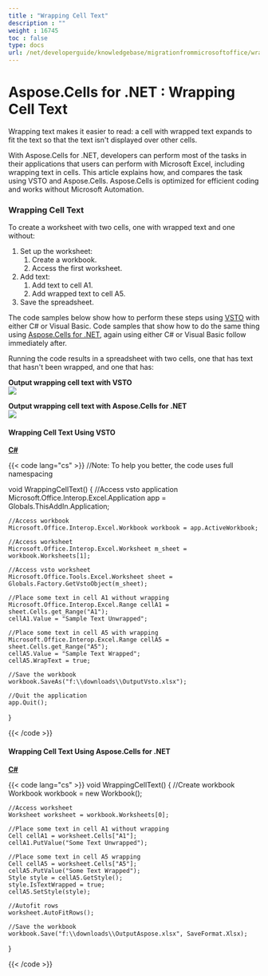 ```yaml
---
title : "Wrapping Cell Text" 
description : "" 
weight : 16745 
toc : false
type: docs
url: /net/developerguide/knowledgebase/migrationfrommicrosoftoffice/wrapping+cell+text/
---
```


# Aspose.Cells for .NET : Wrapping Cell Text


Wrapping text makes it easier to read: a cell with wrapped text expands to fit the text so that the text isn't displayed over other cells.

With Aspose.Cells for .NET, developers can perform most of the tasks in their applications that users can perform with Microsoft Excel, including wrapping text in cells. This article explains how, and compares the task using VSTO and Aspose.Cells. Aspose.Cells is optimized for efficient coding and works without Microsoft Automation.

### Wrapping Cell Text

To create a worksheet with two cells, one with wrapped text and one without:

1.  Set up the worksheet:
    1.  Create a workbook.
    2.  Access the first worksheet.
2.  Add text:
    1.  Add text to cell A1.
    2.  Add wrapped text to cell A5.
3.  Save the spreadsheet.

The code samples below show how to perform these steps using [VSTO](https://docs2.aspose.com/cells/net/developerguide/knowledgebase/migrationfrommicrosoftoffice/wrapping+cell+text) with either C# or Visual Basic. Code samples that show how to do the same thing using [Aspose.Cells for .NET](https://docs2.aspose.com/cells/net/developerguide/knowledgebase/migrationfrommicrosoftoffice/wrapping+cell+text), again using either C# or Visual Basic follow immediately after.

Running the code results in a spreadsheet with two cells, one that has text that hasn't been wrapped, and one that has:

**Output wrapping cell text with VSTO**  
![](https://docs2.aspose.com/cells/net/attachments/5017441/5112088.png)

**Output wrapping cell text with Aspose.Cells for .NET**  
![](https://docs2.aspose.com/cells/net/attachments/5017441/5112091.png)

#### Wrapping Cell Text Using VSTO

**[C#](/pages/createpage.action?spaceKey=cellsnet&title=C&linkCreation=true&fromPageId=5017441)**

{{< code lang="cs" >}}
//Note: To help you better, the code uses full namespacing

void WrappingCellText()
{
    //Access vsto application
    Microsoft.Office.Interop.Excel.Application app = Globals.ThisAddIn.Application;

    //Access workbook 
    Microsoft.Office.Interop.Excel.Workbook workbook = app.ActiveWorkbook;

    //Access worksheet 
    Microsoft.Office.Interop.Excel.Worksheet m_sheet = workbook.Worksheets[1];

    //Access vsto worksheet
    Microsoft.Office.Tools.Excel.Worksheet sheet = Globals.Factory.GetVstoObject(m_sheet);

    //Place some text in cell A1 without wrapping
    Microsoft.Office.Interop.Excel.Range cellA1 = sheet.Cells.get_Range("A1");
    cellA1.Value = "Sample Text Unwrapped";

    //Place some text in cell A5 with wrapping
    Microsoft.Office.Interop.Excel.Range cellA5 = sheet.Cells.get_Range("A5");
    cellA5.Value = "Sample Text Wrapped";
    cellA5.WrapText = true;

    //Save the workbook
    workbook.SaveAs("f:\\downloads\\OutputVsto.xlsx");

    //Quit the application
    app.Quit();
}
 
{{< /code >}}

#### Wrapping Cell Text Using Aspose.Cells for .NET

**[C#](/pages/createpage.action?spaceKey=cellsnet&title=C&linkCreation=true&fromPageId=5017441)**

{{< code lang="cs" >}}
void WrappingCellText()
{
    //Create workbook
    Workbook workbook = new Workbook();

    //Access worksheet
    Worksheet worksheet = workbook.Worksheets[0];

    //Place some text in cell A1 without wrapping
    Cell cellA1 = worksheet.Cells["A1"];
    cellA1.PutValue("Some Text Unwrapped");

    //Place some text in cell A5 wrapping
    Cell cellA5 = worksheet.Cells["A5"];
    cellA5.PutValue("Some Text Wrapped");
    Style style = cellA5.GetStyle();
    style.IsTextWrapped = true;
    cellA5.SetStyle(style);

    //Autofit rows
    worksheet.AutoFitRows();

    //Save the workbook
    workbook.Save("f:\\downloads\\OutputAspose.xlsx", SaveFormat.Xlsx);

}
 
{{< /code >}}

